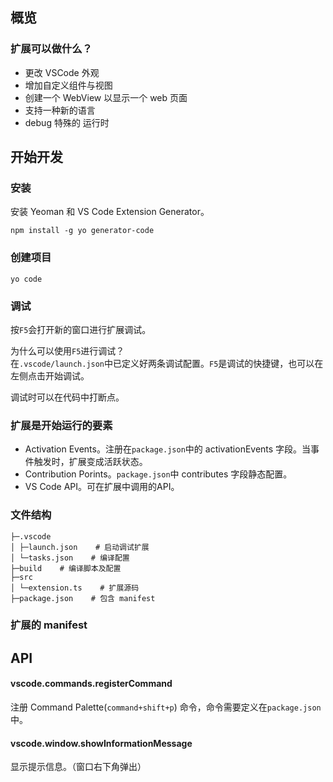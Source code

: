 ## 概览
### 扩展可以做什么？
* 更改 VSCode 外观
* 增加自定义组件与视图
* 创建一个 WebView 以显示一个 web 页面
* 支持一种新的语言
* debug 特殊的 运行时


## 开始开发
### 安装
安装 Yeoman 和 VS Code Extension Generator。
```
npm install -g yo generator-code
```

### 创建项目
```
yo code
```

### 调试
按`F5`会打开新的窗口进行扩展调试。

为什么可以使用`F5`进行调试？  
在`.vscode/launch.json`中已定义好两条调试配置。`F5`是调试的快捷键，也可以在左侧点击开始调试。

调试时可以在代码中打断点。

### 扩展是开始运行的要素
* Activation Events。注册在`package.json`中的 activationEvents 字段。当事件触发时，扩展变成活跃状态。
* Contribution Porints。`package.json`中 contributes 字段静态配置。
* VS Code API。可在扩展中调用的API。

### 文件结构
```
├─.vscode
│ ├─launch.json    # 启动调试扩展
│ └─tasks.json    # 编译配置
├─build    # 编译脚本及配置
├─src
│ └─extension.ts    # 扩展源码
├─package.json    # 包含 manifest
```

### 扩展的 manifest


## API

#### vscode.commands.registerCommand
注册 Command Palette(`command+shift+p`) 命令，命令需要定义在`package.json`中。

#### vscode.window.showInformationMessage
显示提示信息。（窗口右下角弹出）
